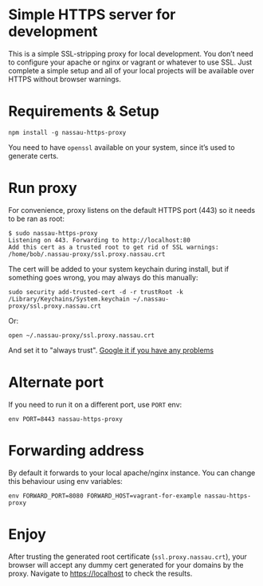 Simple HTTPS server for development
===================================

This is a simple SSL-stripping proxy for local development. You don’t need to configure your apache or nginx or vagrant or whatever to use SSL. Just complete a simple setup and all of your local projects will be available over HTTPS without browser warnings.

Requirements & Setup
====================

```
npm install -g nassau-https-proxy
```

You need to have `openssl` available on your system, since it’s used to generate certs. 

Run proxy
=========

For convenience, proxy listens on the default HTTPS port (443) so it needs to be ran as root:

```
$ sudo nassau-https-proxy
Listening on 443. Forwarding to http://localhost:80
Add this cert as a trusted root to get rid of SSL warnings: /home/bob/.nassau-proxy/ssl.proxy.nassau.crt
```

The cert will be added to your system keychain during install, but if something goes wrong, you may always do this manually:

```
sudo security add-trusted-cert -d -r trustRoot -k /Library/Keychains/System.keychain ~/.nassau-proxy/ssl.proxy.nassau.crt
```

Or:

```
open ~/.nassau-proxy/ssl.proxy.nassau.crt
```
And set it to "always trust". [Google it if you have any problems](http://superuser.com/questions/404178/importing-a-self-signed-ssl-certificate-on-macos)

Alternate port
==============

If you need to run it on a different port, use `PORT` env:

```
env PORT=8443 nassau-https-proxy
```

Forwarding address
===================

By default it forwards to your local apache/nginx instance. You can change this behaviour using env variables:

```
env FORWARD_PORT=8080 FORWARD_HOST=vagrant-for-example nassau-https-proxy
```

Enjoy
=====

After trusting the generated root certificate (`ssl.proxy.nassau.crt`), your browser will accept any dummy cert generated for your domains by the proxy. Navigate to [https://localhost](https://localhost) to check the results.

